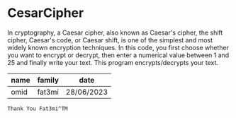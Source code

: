 # CesarCipher
In cryptography, a Caesar cipher, also known as Caesar's cipher, the shift cipher, Caesar's code, or Caesar shift, is one of the simplest and most widely known encryption techniques. 
In this code, you first choose whether you want to encrypt or decrypt, then enter a numerical value between 1 and 25 and finally write your text.
This program encrypts/decrypts your text.

|name|family|date|
|-|-|-|
|omid|fat3mi|28/06/2023|


`Thank You Fat3mi^TM`
